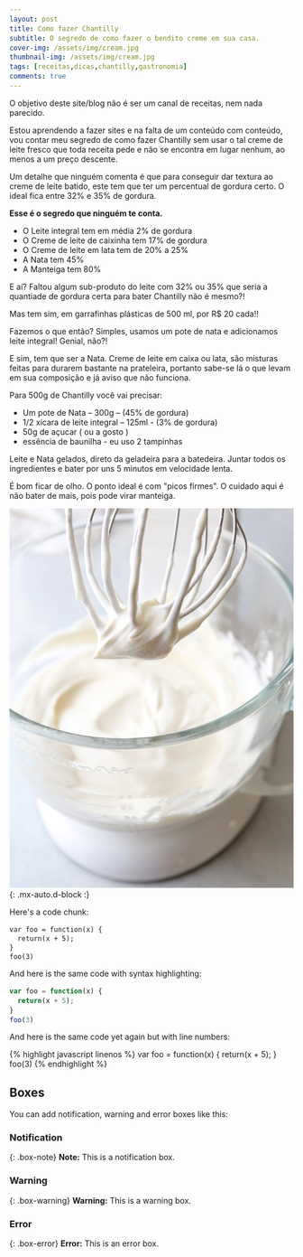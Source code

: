 ```yaml
---
layout: post
title: Como fazer Chantilly
subtitle: O segredo de como fazer o bendito creme em sua casa.
cover-img: /assets/img/cream.jpg
thumbnail-img: /assets/img/cream.jpg
tags: [receitas,dicas,chantilly,gastronomia]
comments: true
---
```


O objetivo deste site/blog não é ser um canal de receitas, nem nada parecido.

Estou aprendendo a fazer sites e na falta de um conteúdo com conteúdo, vou contar meu segredo de como fazer Chantilly sem usar o tal creme de leite fresco que toda receita pede e não se encontra em lugar nenhum, ao menos a um preço descente.

Um detalhe que ninguém comenta é que para conseguir dar textura ao creme de leite batido, este tem que ter um percentual de gordura certo. O ideal fica entre 32% e 35% de gordura.

**Esse é o segredo que ninguém te conta.**

* O Leite integral tem em média 2% de gordura
* O Creme de leite de caixinha tem 17% de gordura
* O Creme de leite em lata tem de 20% a 25%
* A Nata tem 45%
* A Manteiga tem 80%

E aí? Faltou algum sub-produto do leite com 32% ou 35% que seria a quantiade de gordura certa para bater Chantilly não é mesmo?!

Mas tem sim, em garrafinhas plásticas de 500 ml, por R$ 20 cada!!

Fazemos o que então? 
Simples, usamos um pote de nata e adicionamos leite integral! 
Genial, não?!

E sim, tem que ser a Nata. Creme de leite em caixa ou lata, são misturas feitas para durarem bastante na prateleira, portanto sabe-se lá o que levam em sua composição e já aviso que não funciona.

Para 500g de Chantilly você vai precisar:

- Um pote de Nata – 300g – (45% de gordura)
- 1/2 xícara de leite integral – 125ml - (3% de gordura)
- 50g de açucar ( ou a gosto )
- essência de baunilha - eu uso 2 tampinhas 

Leite e Nata gelados, direto da geladeira para a batedeira.
Juntar todos os ingredientes e bater por uns 5 minutos em velocidade lenta. 

É bom ficar de olho. O ponto ideal é com "picos firmes". O cuidado aqui é não bater de mais, pois pode virar manteiga.


![Ponto do Chantilly](/assets/img/ponto.jpg){: .mx-auto.d-block :}


Here's a code chunk:

~~~
var foo = function(x) {
  return(x + 5);
}
foo(3)
~~~

And here is the same code with syntax highlighting:

```javascript
var foo = function(x) {
  return(x + 5);
}
foo(3)
```

And here is the same code yet again but with line numbers:

{% highlight javascript linenos %}
var foo = function(x) {
  return(x + 5);
}
foo(3)
{% endhighlight %}

## Boxes
You can add notification, warning and error boxes like this:

### Notification

{: .box-note}
**Note:** This is a notification box.

### Warning

{: .box-warning}
**Warning:** This is a warning box.

### Error

{: .box-error}
**Error:** This is an error box.
